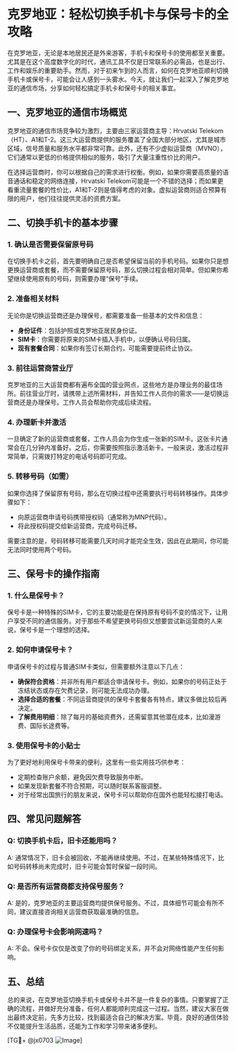 # 克罗地亚：轻松切换手机卡与保号卡的全攻略

在克罗地亚，无论是本地居民还是外来游客，手机卡和保号卡的使用都至关重要。尤其是在这个高度数字化的时代，通讯工具不仅是日常联系的必需品，也是出行、工作和娱乐的重要助手。然而，对于初来乍到的人而言，如何在克罗地亚顺利切换手机卡或保号卡，可能会让人感到一头雾水。今天，就让我们一起深入了解克罗地亚的通信市场，分享如何轻松搞定手机卡和保号卡的相关事宜。

## 一、克罗地亚的通信市场概览

克罗地亚的通信市场竞争较为激烈，主要由三家运营商主导：Hrvatski Telekom（HT）、A1和T-2。这三大运营商提供的服务覆盖了全国大部分地区，尤其是城市区域，信号质量和服务水平都非常可靠。此外，还有不少虚拟运营商（MVNO），它们通常以更低的价格提供相似的服务，吸引了大量注重性价比的用户。

在选择运营商时，你可以根据自己的需求进行权衡。例如，如果你需要高质量的语音通话和稳定的网络连接，Hrvatski Telekom可能是一个不错的选择；而如果更看重流量套餐的性价比，A1和T-2则是值得考虑的对象。虚拟运营商则适合预算有限的用户，他们往往提供灵活的资费方案。

## 二、切换手机卡的基本步骤

### 1. 确认是否需要保留原号码

在切换手机卡之前，首先要明确自己是否希望保留当前的手机号码。如果你只是想更换运营商或套餐，而不需要保留原号码，那么切换过程会相对简单。但如果你希望继续使用原有的号码，则需要办理“保号”手续。

### 2. 准备相关材料

无论你是切换运营商还是办理保号，都需要准备一些基本的文件和信息：

- **身份证件**：包括护照或克罗地亚居民身份证。
- **SIM卡**：你需要将原来的SIM卡插入手机中，以便确认号码归属。
- **现有套餐合同**：如果你有签订长期合约，可能需要提前终止协议。

### 3. 前往运营商营业厅

克罗地亚的三大运营商都有遍布全国的营业网点，这些地方是办理业务的最佳场所。前往营业厅时，请携带上述所需材料，并告知工作人员你的需求——是切换运营商还是办理保号。工作人员会帮助你完成后续流程。

### 4. 办理新卡并激活

一旦确定了新的运营商或套餐，工作人员会为你生成一张新的SIM卡。这张卡片通常会在几分钟内准备好。之后，你需要按照指示激活新卡。一般来说，激活过程非常简单，只需拨打特定的电话号码即可完成。

### 5. 转移号码（如需）

如果你选择了保留原有号码，那么在切换过程中还需要执行号码转移操作。具体步骤如下：

- 向原运营商申请号码携带授权码（通常称为MNP代码）。
- 将此授权码提交给新运营商，完成号码迁移。

需要注意的是，号码转移可能需要几天时间才能完全生效，因此在此期间，你可能无法同时使用两个号码。

## 三、保号卡的操作指南

### 1. 什么是保号卡？

保号卡是一种特殊的SIM卡，它的主要功能是在保持原有号码不变的情况下，让用户享受不同的通信服务。对于那些不希望更换号码但又想要尝试新运营商的人来说，保号卡是一个理想的选择。

### 2. 如何申请保号卡？

申请保号卡的过程与普通SIM卡类似，但需要额外注意以下几点：

- **确保符合资格**：并非所有用户都适合申请保号卡。例如，如果你的号码正处于冻结状态或存在欠费记录，则可能无法成功办理。
- **选择合适的套餐**：不同运营商提供的保号卡套餐各有特点，建议多做比较后再决定。
- **了解费用明细**：除了每月的基础资费外，还需留意其他潜在成本，比如漫游费、国际长途费等。

### 3. 使用保号卡的小贴士

为了更好地利用保号卡带来的便利，这里有一些实用技巧供参考：

- 定期检查账户余额，避免因欠费导致服务中断。
- 如果发现新套餐不符合预期，可以随时联系客服调整。
- 对于经常出国旅行的朋友来说，保号卡可以帮助你在国外也能轻松接打电话。

## 四、常见问题解答

### Q: 切换手机卡后，旧卡还能用吗？
A: 通常情况下，旧卡会被回收，不能再继续使用。不过，在某些特殊情况下，比如号码转移尚未完成时，旧卡可能会暂时保留一段时间。

### Q: 是否所有运营商都支持保号服务？
A: 是的，克罗地亚的主要运营商均提供保号服务。不过，具体细节可能会有所不同，建议直接咨询相关运营商获取最准确的信息。

### Q: 办理保号卡会影响网速吗？
A: 不会。保号卡仅仅是改变了你的号码绑定关系，并不会对网络性能产生任何影响。

## 五、总结

总的来说，在克罗地亚切换手机卡或保号卡并不是一件复杂的事情。只要掌握了正确的流程，并做好充分准备，任何人都能顺利完成这一过程。当然，建议大家在做出最终决定前，先多方比较，找到最适合自己的解决方案。毕竟，良好的通信体验不仅能提升生活品质，还能为工作和学习带来诸多便利。

[TG💪+ @jx0703 ![Image](https://github.com/user-attachments/assets/dbca1d08-cadb-493c-b0ec-ad6f7a83f270)]